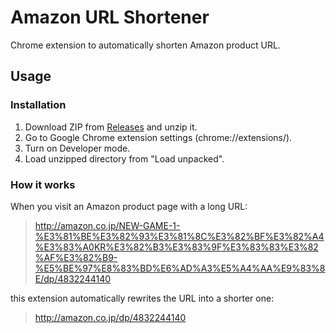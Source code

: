 # Amazon URL Shortener

Chrome extension to automatically shorten Amazon product URL.

## Usage

### Installation

1. Download ZIP from [Releases](https://github.com/r7kamura/amazon_url_shortener/releases) and unzip it.
2. Go to Google Chrome extension settings (chrome://extensions/).
3. Turn on Developer mode.
4. Load unzipped directory from "Load unpacked".

### How it works

When you visit an Amazon product page with a long URL:

> http://amazon.co.jp/NEW-GAME-1-%E3%81%BE%E3%82%93%E3%81%8C%E3%82%BF%E3%82%A4%E3%83%A0KR%E3%82%B3%E3%83%9F%E3%83%83%E3%82%AF%E3%82%B9-%E5%BE%97%E8%83%BD%E6%AD%A3%E5%A4%AA%E9%83%8E/dp/4832244140

this extension automatically rewrites the URL into a shorter one:

> http://amazon.co.jp/dp/4832244140
